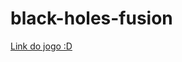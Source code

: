 # black-holes-fusion

[Link do jogo :D](https://www.roblox.com/games/16768780138/Black-Hole-Fusion)

